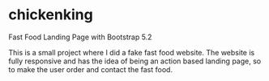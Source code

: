 # chickenking
Fast Food Landing Page with Bootstrap 5.2

This is a small project where I did a fake fast food website. The website is fully responsive and has the idea of being an action based landing page, so to make the user order and contact the fast food.
